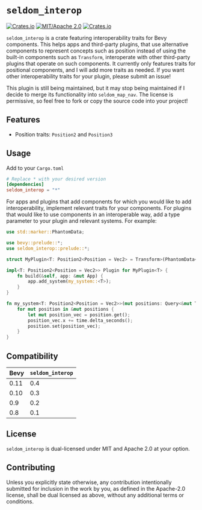# `seldom_interop`

[![Crates.io](https://img.shields.io/crates/v/seldom_interop.svg)](https://crates.io/crates/seldom_interop)
[![MIT/Apache 2.0](https://img.shields.io/badge/license-MIT%2FApache-blue.svg)](https://github.com/Seldom-SE/seldom_interop#license)
[![Crates.io](https://img.shields.io/crates/d/seldom_interop.svg)](https://crates.io/crates/seldom_interop)

`seldom_interop` is a crate featuring interoperability traits for Bevy components. This helps
apps and third-party plugins, that use alternative components to represent concepts
such as position instead of using the built-in components such as `Transform`, interoperate
with other third-party plugins that operate on such components. It currently only features
traits for positional components, and I will add more traits as needed. If you want
other interoperability traits for your plugin, please submit an issue!

This plugin is still being maintained, but it may stop being maintained if I decide to merge its
functionality into `seldom_map_nav`. The license is permissive, so feel free to fork or copy the
source code into your project!

## Features

* Position traits: `Position2` and `Position3`

## Usage

Add to your `Cargo.toml`

```toml
# Replace * with your desired version
[dependencies]
seldom_interop = "*"
```

For apps and plugins that add components for which you would like to add interoperability,
implement relevant traits for your components. For plugins that would like to use components
in an interoperable way, add a type parameter to your plugin and relevant systems. For example:

```Rust
use std::marker::PhantomData;

use bevy::prelude::*;
use seldom_interop::prelude::*;

struct MyPlugin<T: Position2<Position = Vec2> = Transform>(PhantomData<T>);

impl<T: Position2<Position = Vec2>> Plugin for MyPlugin<T> {
    fn build(&self, app: &mut App) {
        app.add_system(my_system::<T>);
    }
}

fn my_system<T: Position2<Position = Vec2>>(mut positions: Query<&mut T>, time: Res<Time>) {
    for mut position in &mut positions {
        let mut position_vec = position.get();
        position_vec.x += time.delta_seconds();
        position.set(position_vec);
    }
}
```

## Compatibility

| Bevy | `seldom_interop` |
| ---- | ---------------- |
| 0.11 | 0.4              |
| 0.10 | 0.3              |
| 0.9  | 0.2              |
| 0.8  | 0.1              |

## License

`seldom_interop` is dual-licensed under MIT and Apache 2.0 at your option.

## Contributing

Unless you explicitly state otherwise, any contribution intentionally submitted for inclusion
in the work by you, as defined in the Apache-2.0 license, shall be dual licensed as above,
without any additional terms or conditions.